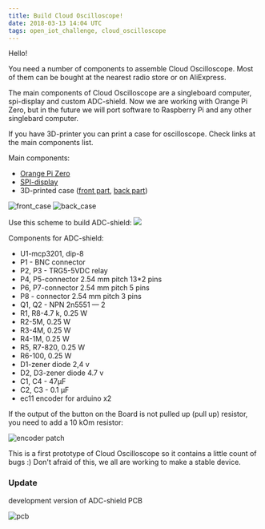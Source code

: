 ```yaml
---
title: Build Cloud Oscilloscope!
date: 2018-03-13 14:04 UTC
tags: open_iot_challenge, cloud_oscilloscope
---
```


Hello!

 You need a number of components to assemble Cloud Oscilloscope. Most of them can be bought at the nearest radio store or on AliExpress. 

The main components of Cloud Oscilloscope are a singleboard computer, spi-display and custom ADC-shield. Now we are working with Orange Pi Zero, but in the future we will port software to Raspberry Pi and any other singlebard computer. 

If you have 3D-printer you can print a case for oscilloscope. Check links at the main components list.

Main components:

* [Orange Pi Zero](https://ru.aliexpress.com/item/Orange-Pi-Zero-H2-Quad-Core-Open-source-256MB-development-board-beyond-Raspberry-Pi/32760774493.html?spm=a2g0s.9042311.0.0.CrCaTH)
* [SPI-display](https://ru.aliexpress.com/item/3-2-Inch-TFT-LCD-Display-Module-Touch-Screen-For-Raspberry-Pi-B-B-A/32628482115.html?ws_ab_test=searchweb0_0,searchweb201602_4_10152_5711320_10151_10065_10344_10068_10342_10343_10340_10341_10543_10084_10083_10618_10307_10301_5711220_5722420_10313_10059_10534_100031_10103_10627_10626_10624_10623_10622_10621_10620_10125,searchweb201603_25,ppcSwitch_5&algo_expid=828ec22e-b776-4c51-a199-00045f8d2efb-0&algo_pvid=828ec22e-b776-4c51-a199-00045f8d2efb&priceBeautifyAB=0)
* 3D-printed case ([front part](https://www.thingiverse.com/thing:2824447), [back part](https://www.thingiverse.com/thing:2824450))

![front_case](https://cdn.thingiverse.com/renders/47/68/ba/2a/ce/ced77617d724da10e00afbfd91e3a640_preview_featured.jpg)
![back_case](https://cdn.thingiverse.com/renders/07/c2/32/0a/93/e18ec2c93dc39543b30bcb98139ae95d_preview_featured.jpg)


Use this scheme to build ADC-shield: 
[<img src="http://dronov.net/images/oscilloscope.jpg">](http://dronov.net/images/oscilloscope.jpg)

Components for ADC-shield:

* U1-mcp3201, dip-8
* P1 - BNC connector
* P2, P3 - TRG5-5VDC relay
* P4, P5-connector 2.54 mm pitch 13*2 pins
* P6, P7-connector 2.54 mm pitch 5 pins
* P8 - connector 2.54 mm pitch 3 pins
* Q1, Q2 - NPN 2n5551 — 2
* R1, R8-4.7 k, 0.25 W
* R2-5M, 0.25 W
* R3-4M, 0.25 W
* R4-1M, 0.25 W
* R5, R7-820, 0.25 W
* R6-100, 0.25 W
* D1-zener diode 2,4 v
* D2, D3-zener diode 4.7 v
* C1, C4 - 47µF
* C2, C3 - 0.1 µF
* ec11 encoder for arduino x2

If the output of the button on the Board is not pulled up (pull up) resistor, you need to add a 10 kOm resistor: 

![encoder patch](http://dronov.net/images/encoder-patch.jpg)

This is a first prototype of Cloud Oscilloscope so it contains a little count of bugs :) Don't afraid of this, we all are working to make a stable device. 

### Update

development version of ADC-shield PCB

![pcb](http://dronov.net/images/osc/oscill.jpg)